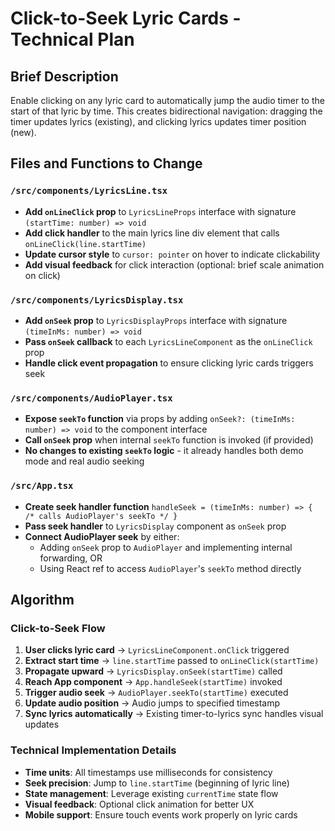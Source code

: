 # Click-to-Seek Lyric Cards - Technical Plan

## Brief Description
Enable clicking on any lyric card to automatically jump the audio timer to the start of that lyric by time. This creates bidirectional navigation: dragging the timer updates lyrics (existing), and clicking lyrics updates timer position (new).

## Files and Functions to Change

### `/src/components/LyricsLine.tsx`
- **Add `onLineClick` prop** to `LyricsLineProps` interface with signature `(startTime: number) => void`
- **Add click handler** to the main lyrics line div element that calls `onLineClick(line.startTime)`
- **Update cursor style** to `cursor: pointer` on hover to indicate clickability
- **Add visual feedback** for click interaction (optional: brief scale animation on click)

### `/src/components/LyricsDisplay.tsx` 
- **Add `onSeek` prop** to `LyricsDisplayProps` interface with signature `(timeInMs: number) => void`
- **Pass `onSeek` callback** to each `LyricsLineComponent` as the `onLineClick` prop
- **Handle click event propagation** to ensure clicking lyric cards triggers seek

### `/src/components/AudioPlayer.tsx`
- **Expose `seekTo` function** via props by adding `onSeek?: (timeInMs: number) => void` to the component interface
- **Call `onSeek` prop** when internal `seekTo` function is invoked (if provided)
- **No changes to existing `seekTo` logic** - it already handles both demo mode and real audio seeking

### `/src/App.tsx`
- **Create seek handler function** `handleSeek = (timeInMs: number) => { /* calls AudioPlayer's seekTo */ }`
- **Pass seek handler** to `LyricsDisplay` component as `onSeek` prop
- **Connect AudioPlayer seek** by either:
  - Adding `onSeek` prop to `AudioPlayer` and implementing internal forwarding, OR
  - Using React ref to access `AudioPlayer`'s `seekTo` method directly

## Algorithm

### Click-to-Seek Flow
1. **User clicks lyric card** → `LyricsLineComponent.onClick` triggered
2. **Extract start time** → `line.startTime` passed to `onLineClick(startTime)`
3. **Propagate upward** → `LyricsDisplay.onSeek(startTime)` called
4. **Reach App component** → `App.handleSeek(startTime)` invoked
5. **Trigger audio seek** → `AudioPlayer.seekTo(startTime)` executed
6. **Update audio position** → Audio jumps to specified timestamp
7. **Sync lyrics automatically** → Existing timer-to-lyrics sync handles visual updates

### Technical Implementation Details
- **Time units**: All timestamps use milliseconds for consistency
- **Seek precision**: Jump to `line.startTime` (beginning of lyric line)
- **State management**: Leverage existing `currentTime` state flow
- **Visual feedback**: Optional click animation for better UX
- **Mobile support**: Ensure touch events work properly on lyric cards
